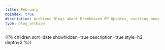 ```yaml
---
title: February
noindex: true
description: Archived Blogs about Brookhaven RP Updates, exciting news, and new findings
type: blog_archive
---
```




{{% children sort=date showhidden=true description=true style=h2  depth=3 %}}
